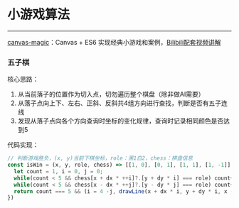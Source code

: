 # 小游戏算法

------

[canvas-magic](https://github.com/gaoxiaosi/canvas-magic)：Canvas + ES6 实现经典小游戏和案例，[Bilibili配套视频讲解](https://space.bilibili.com/314584180/channel/collectiondetail?sid=2575052&ctype=0)

### 五子棋

核心思路：

1. 从当前落子的位置作为切入点，切勿遍历整个棋盘（除非做AI需要）
2. 从落子点向上下、左右、正斜、反斜共4组方向进行查找，判断是否有五子连线
3. 发现从落子点向各个方向查询时坐标的变化规律，查询时记录相同颜色是否达到5

代码实现：

```javascript
// 判断游戏胜负，(x, y)当前下棋坐标，role：黑1白2，chess：棋盘信息
const isWin = (x, y, role, chess) => [[1, 0], [0, 1], [1, 1], [1, -1]].some(([dx, dy]) => {
  let count = 1, i = 0, j = 0;
  while(count < 5 && chess[x + dx * ++i]?.[y + dy * i] === role) count++
  while(count < 5 && chess[x - dx * ++j]?.[y - dy * j] === role) count++
  return count === 5 && (i = 4 -j, drawLine(x + dx * i, y + dy * i, x - dx * j, y - dy * j, WIN_LINE_WIDTH, WIN_LINE_COLOR), true)
})
```

